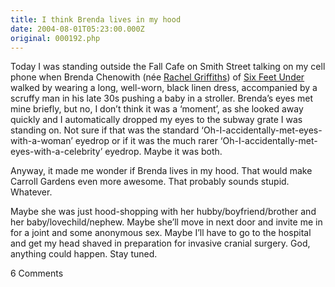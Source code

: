 ```yaml
---
title: I think Brenda lives in my hood
date: 2004-08-01T05:23:00.000Z
original: 000192.php
---
```


Today I was standing outside the Fall Cafe on Smith Street talking on my cell phone when Brenda Chenowith (née <a href="http://imdb.com/name/nm0341737/">Rachel Griffiths</a>) of <a href="http://imdb.com/title/tt0248654/">Six Feet Under</a> walked by wearing a long, well-worn, black linen dress, accompanied by a scruffy man in his late 30s pushing a baby in a stroller. Brenda’s eyes met mine briefly, but no, I don’t think it was a ‘moment’, as she looked away quickly and I automatically dropped my eyes to the subway grate I was standing on. Not sure if that was the standard ‘Oh-I-accidentally-met-eyes-with-a-woman’ eyedrop or if it was the much rarer ‘Oh-I-accidentally-met-eyes-with-a-celebrity’ eyedrop. Maybe it was both.

Anyway, it made me wonder if Brenda lives in my hood. That would make Carroll Gardens even more awesome. That probably sounds stupid. Whatever.

Maybe she was just hood-shopping with her hubby/boyfriend/brother and her baby/lovechild/nephew. Maybe she’ll move in next door and invite me in for a joint and some anonymous sex. Maybe I’ll have to go to the hospital and get my head shaved in preparation for invasive cranial surgery. God, anything could happen. Stay tuned.

<span class="commentheader">6 Comments</span>

<!--


<div class="commentdivider">
<span class="commentauthorbox">Posted by <a href="mailto&#58;lauren&#64;balthrop&#46;com">b a m a</a></span>
<span class="commentdatebox">Sunday, August  1, 2004</span>
<span class="commenttimebox"> 1:17 PM</span>
</div>
<div class="commentbody">you’re so sick.

everyone in my hood is thinking they have cancer now.

we all have tumors in the most random places.

i have one in my toe.

it sure does hurt.

i’ma gonna go get a shower before i have to become an amputee.

L E T S GO DIE!!</div>

<div class="commentdivider">
<span class="commentauthorbox">Posted by A Nice Guy</span>
<span class="commentdatebox">Tuesday, August 10, 2004</span>
<span class="commenttimebox"> 6:07 AM</span>
</div>
<div class="commentbody">HOW OlD are you ?!?</div>
<div class="commentdivider">
<span class="commentauthorbox">Posted by A Nice Guy</span>
<span class="commentdatebox">Tuesday, August 10, 2004</span>
<span class="commenttimebox"> 6:09 AM</span>
</div>
<div class="commentbody">HOW OlD are you ?!?</div>
<div class="commentdivider">
<span class="commentauthorbox">Posted by A Nice Guy</span>
<span class="commentdatebox">Tuesday, August 10, 2004</span>
<span class="commenttimebox"> 6:11 AM</span>
</div>
<div class="commentbody">Tell your friend to stop putting sick pics on his bloody site. He’s a @^$%#&* !&$*#64.</div>
<div class="commentdivider">
<span class="commentauthorbox">Posted by sarabeara</span>
<span class="commentdatebox">Sunday, August 15, 2004</span>
<span class="commenttimebox"> 1:38 PM</span>
</div>
<div class="commentbody">you were talking to ME on your cell phone</div>
<div class="commentdivider">
<span class="commentauthorbox">Posted by Pascal</span>
<span class="commentdatebox">Monday, August 16, 2004</span>
<span class="commenttimebox">12:36 AM</span>
</div>
<div class="commentbody">Yep, I was talking to Sara on my cellphone.

OMG, this diary entry is SO season 2!</div> -->
